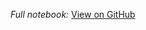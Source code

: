 _Full notebook:_ [View on GitHub](https://github.com/emadkhan333/fetch_rwds_exercise/blob/main/THIRD/Fetch_Rewards_EDA.ipynb)
